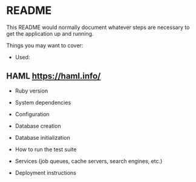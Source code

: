 # README

This README would normally document whatever steps are necessary to get the
application up and running.

Things you may want to cover:

* Used:
## HAML https://haml.info/

* Ruby version

* System dependencies

* Configuration

* Database creation

* Database initialization

* How to run the test suite

* Services (job queues, cache servers, search engines, etc.)

* Deployment instructions
